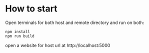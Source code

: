 # How to start

Open terminals for both host and remote directory and run on both:

```
npm install
npm run build
```

open a website for host url at http://localhost:5000